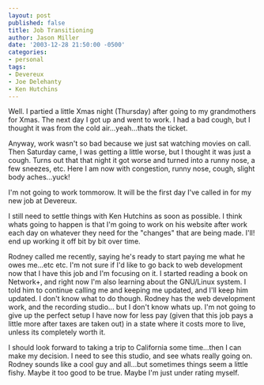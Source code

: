 ```yaml
---
layout: post
published: false
title: Job Transitioning
author: Jason Miller
date: '2003-12-28 21:50:00 -0500'
categories:
- personal
tags:
- Devereux
- Joe Delehanty
- Ken Hutchins
---
```


Well. I partied a little Xmas night (Thursday) after going to my grandmothers
for Xmas. The next day I got up and went to work. I had a bad cough, but I
thought it was from the cold air...yeah...thats the ticket.

Anyway, work wasn't so bad because we just sat watching movies on call. Then
Saturday came, I was getting a little worse, but I thought it was just a cough.
Turns out that that night it got worse and turned into a runny nose, a few
sneezes, etc. Here I am now with congestion, runny nose, cough, slight body
aches...yuck!

I'm not going to work tommorow. It will be the first day I've called in for my
new job at Devereux.

I still need to settle things with Ken Hutchins as soon as possible. I think
whats going to happen is that I'm going to work on his website after work each
day on whatever they need for the "changes" that are being made. I'll! end up
working it off bit by bit over time.

Rodney called me recently, saying he's ready to start paying me what he owes
me...etc etc. I'm not sure if I'd like to go back to web development now that I
have this job and I'm focusing on it. I started reading a book on Network+, and
right now I'm also learning about the GNU/Linux system. I told him to continue
calling me and keeping me updated, and I'll keep him updated. I don't know what
to do though. Rodney has the web development work, and the recording studio...
but I don't know whats up. I'm not going to give up the perfect setup I have now
for less pay (given that this job pays a little more after taxes are taken out)
in a state where it costs more to live, unless its completely worth it.

I should look forward to taking a trip to California some time...then I can make
my decision. I need to see this studio, and see whats really going on. Rodney
sounds like a cool guy and all...but sometimes things seem a little fishy. Maybe
it too good to be true. Maybe I'm just under rating myself.
